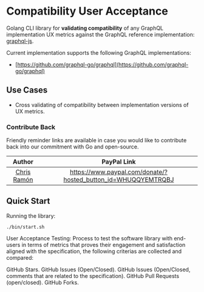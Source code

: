 # Compatibility User Acceptance

Golang CLI library for **validating compatibility** of any GraphQL implementation UX metrics against the GraphQL reference implementation: [graphql-js](https://github.com/graphql/graphql-js).

Current implementation supports the following GraphQL implementations:
- [https://github.com/graphql-go/graphql](https://github.com/graphql-go/graphql)

## Use Cases

- Cross validating of compatibility between implementation versions of UX metrics.

### Contribute Back

Friendly reminder links are available in case you would like to contribute back into our commitment with Go and open-source.

| Author        |  PayPal Link  |
|:-------------:|:-------------:|
| [Chris Ramón](https://github.com/chris-ramon) | https://www.paypal.com/donate/?hosted_button_id=WHUQQYEMTRQBJ |

## Quick Start

Running the library:

```
./bin/start.sh
```



User Acceptance Testing: Process to test the software library with end-users in terms of metrics that proves their engagement and satisfaction aligned with the specification, the following criterias are collected and compared:

GitHub Stars.
GitHub Issues (Open/Closed).
GitHub Issues (Open/Closed, comments that are related to the specification).
GitHub Pull Requests (open/closed).
GitHub Forks.
